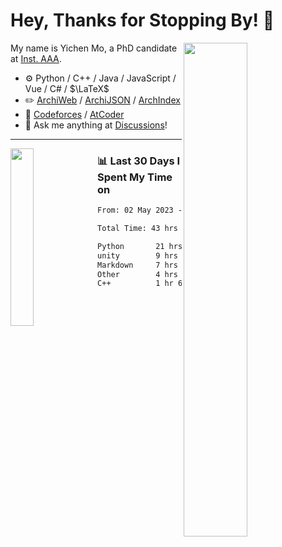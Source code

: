 # Hey, Thanks for Stopping By! 🦭

<picture>
    <source media="(prefers-color-scheme: dark)" srcset="https://github-readme-stats.vercel.app/api?username=amomorning&show_icons=true&theme=noctis_minimus&hide=issues">
    <img align="right" width="45%" src="https://github-readme-stats.vercel.app/api?username=amomorning&show_icons=true&theme=graywhite&hide=issues">
</picture>


My name is Yichen Mo, a PhD candidate at [Inst. AAA](https://archialgo.com).

-   :gear: Python / C++ / Java / JavaScript / Vue / C# / $\LaTeX$ 
-   :pencil2: [ArchiWeb](https://web.archialgo.com) / [ArchiJSON](https://www.food4rhino.com/en/app/archijson) / [ArchIndex](https://index.archialgo.com/) 
-   :abacus: [Codeforces](https://codeforces.com/profile/LaPluma) / [AtCoder](https://atcoder.jp/users/amomorning)
-   :thought_balloon: Ask me anything at [Discussions](https://github.com/amomorning/amomorning/discussions/new)!


---

<picture>
    <source media="(prefers-color-scheme: dark)" srcset="https://github-readme-stats.vercel.app/api/top-langs/?username=amomorning&hide=Mathematica&theme=noctis_minimus">
    <img align="left" width="27%" src="https://github-readme-stats.vercel.app/api/top-langs/?username=amomorning&hide=Mathematica&theme=graywhite">
</picture>

  
### 📊 Last 30 Days I Spent My Time on

<!--START_SECTION:waka-->

```txt
From: 02 May 2023 - To: 01 June 2023

Total Time: 43 hrs 51 mins

Python       21 hrs          ████████████░░░░░░░░░░░░░   47.88 %
unity        9 hrs 7 mins    █████▒░░░░░░░░░░░░░░░░░░░   20.79 %
Markdown     7 hrs 23 mins   ████▒░░░░░░░░░░░░░░░░░░░░   16.83 %
Other        4 hrs 18 mins   ██▒░░░░░░░░░░░░░░░░░░░░░░   09.81 %
C++          1 hr 6 mins     ▓░░░░░░░░░░░░░░░░░░░░░░░░   02.52 %
```

<!--END_SECTION:waka-->　　
